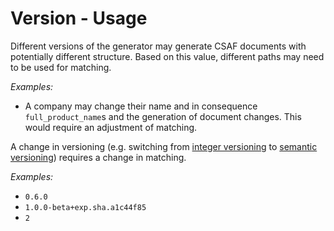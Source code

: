 # Version - Usage

Different versions of the generator may generate CSAF documents with potentially different structure.
Based on this value, different paths may need to be used for matching.

*Examples:*

* A company may change their name and in consequence `full_product_name`s and the generation of document changes.
  This would require an adjustment of matching.

A change in versioning (e.g. switching from [integer versioning](https://docs.oasis-open.org/csaf/csaf/v2.0/csaf-v2.0.html#31112-version-type---semantic-versioning) to
[semantic versioning](https://docs.oasis-open.org/csaf/csaf/v2.0/csaf-v2.0.html#31111-version-type---integer-versioning)) requires a change in matching.

*Examples:*

* `0.6.0`
* `1.0.0-beta+exp.sha.a1c44f85`
* `2`
